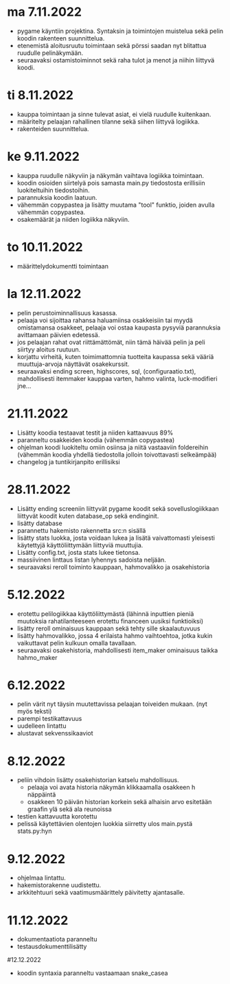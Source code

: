 
# ma 7.11.2022
- pygame käyntiin projektina. Syntaksin ja toimintojen muistelua sekä pelin koodin rakenteen suunnittelua.
- etenemistä aloitusruutu toimintaan sekä pörssi saadan nyt blitattua ruudulle pelinäkymään.
- seuraavaksi ostamistoiminnot sekä raha tulot ja menot ja niihin liittyvä koodi.


# ti 8.11.2022
- kauppa toimintaan ja sinne tulevat asiat, ei vielä ruudulle kuitenkaan.
- määritelty pelaajan rahallinen tilanne sekä siihen liittyvä logiikka.
- rakenteiden suunnittelua.


# ke 9.11.2022
- kauppa ruudulle näkyviin ja näkymän vaihtava logiikka toimintaan.
- koodin osioiden siirtelyä pois samasta main.py tiedostosta erillisiin luokiteltuihin tiedostoihin.
- parannuksia koodin laatuun.
- vähemmän copypastea ja lisätty muutama "tool" funktio, joiden avulla vähemmän copypastea.
- osakemäärät ja niiden logiikka näkyviin.


# to 10.11.2022
  - määrittelydokumentti toimintaan
  

# la 12.11.2022
- pelin perustoiminnallisuus kasassa.
 - pelaaja voi sijoittaa rahansa haluamiinsa osakkeisiin tai myydä omistamansa osakkeet, pelaaja voi ostaa kaupasta pysyviä parannuksia avittamaan päivien edetessä.
 - jos pelaajan rahat ovat riittämättömät, niin tämä häivää pelin ja peli siirtyy aloitus ruutuun.
- korjattu virheitä, kuten toimimattomnia tuotteita kaupassa sekä vääriä muuttuja-arvoja näyttävät osakekurssit.
- seuraavaksi ending screen, highscores, sql, (configuraatio.txt), mahdollisesti itemmaker kauppaa varten, hahmo valinta, luck-modifieri jne...

# 21.11.2022
- Lisätty koodia testaavat testit ja niiden kattaavuus 89%
- paranneltu osakkeiden koodia (vähemmän copypastea)
- ohjelman koodi luokiteltu omiin osiinsa ja niitä vastaaviin foldereihin (vähemmän koodia yhdellä tiedostolla jolloin toivottavasti selkeämpää)
- changelog ja tuntikirjanpito erillisiksi

# 28.11.2022
- Lisätty ending screeniin liittyvät pygame koodit sekä sovelluslogiikkaan liittyvät koodit kuten database_op sekä endinginit.
- lisätty database
- parannettu hakemisto rakennetta src:n sisällä
- lisätty stats luokka, josta voidaan lukea ja lisätä vaivattomasti yleisesti käytettyjä käyttöliittymään liittyviä muuttujia.
- Lisätty config.txt, josta stats lukee tietonsa.
- massiivinen linttaus listan lyhennys sadoista neljään.
- seuraavaksi reroll toiminto kauppaan, hahmovalikko ja osakehistoria

# 5.12.2022
- erotettu pelilogiikkaa käyttöliittymästä (lähinnä inputtien pieniä muutoksia rahatilanteeseen erotettu financeen uusiksi funktioiksi)
- lisätty reroll ominaisuus kauppaan sekä tehty sille skaalautuvuus
- lisätty hahmovalikko, jossa 4 erilaista hahmo vaihtoehtoa, jotka kukin vaikuttavat pelin kulkuun omalla tavallaan.
- seuraavaksi osakehistoria, mahdollisesti item_maker ominaisuus taikka hahmo_maker

# 6.12.2022
- pelin värit nyt täysin muutettavissa pelaajan toiveiden mukaan. (nyt myös teksti)
- parempi testikattavuus
- uudelleen lintattu
- alustavat sekvenssikaaviot

# 8.12.2022
- peliin vihdoin lisätty osakehistorian katselu mahdollisuus.
  - pelaaja voi avata historia näkymän klikkaamalla osakkeen h näppäintä
  - osakkeen 10 päivän historian korkein sekä alhaisin arvo esitetään graafin ylä sekä ala reunoissa
- testien kattavuutta korotettu
- pelissä käytettävien olentojen luokkia siirretty ulos main.pystä stats.py:hyn

# 9.12.2022
- ohjelmaa lintattu.
- hakemistorakenne uudistettu.
- arkkitehtuuri sekä vaatimusmäärittely päivitetty ajantasalle.

# 11.12.2022
- dokumentaatiota paranneltu
- testausdokumenttilisätty

#12.12.2022
- koodin syntaxia paranneltu vastaamaan snake_casea
